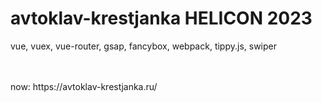 # avtoklav-krestjanka HELICON 2023

vue, vuex, vue-router, gsap, fancybox, webpack, tippy.js, swiper

<br>
<!-- pages: https://delm0n.github.io/burzhujka-vita-site/ -->
<br>
now: https://avtoklav-krestjanka.ru/
